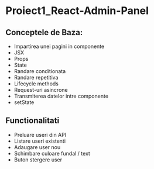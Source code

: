 # Proiect1_React-Admin-Panel

## Conceptele de Baza:
* Impartirea unei pagini in componente
* JSX
* Props
* State
* Randare conditionata
* Randare repetitiva
* Lifecycle methods
* Request-uri asincrone
* Transmiterea datelor intre componente
* setState

## Functionalitati
* Preluare useri din API
* Listare useri existenti
* Adaugare user nou
* Schimbare culoare fundal / text
* Buton stergere user
